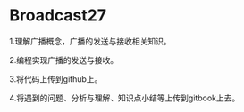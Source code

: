 # Broadcast27
1.理解广播概念，广播的发送与接收相关知识。

2.编程实现广播的发送与接收。

3.将代码上传到github上。

4.将遇到的问题、分析与理解、知识点小结等上传到gitbook上去。
